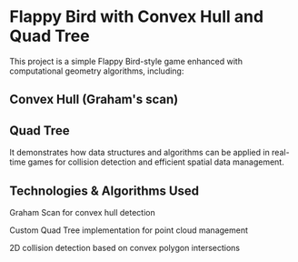 # Flappy Bird with Convex Hull and Quad Tree
This project is a simple Flappy Bird-style game enhanced with computational geometry algorithms, including:

## Convex Hull (Graham's scan)

## Quad Tree

It demonstrates how data structures and algorithms can be applied in real-time games for collision detection and efficient spatial data management.

## Technologies & Algorithms Used

Graham Scan for convex hull detection

Custom Quad Tree implementation for point cloud management

2D collision detection based on convex polygon intersections
